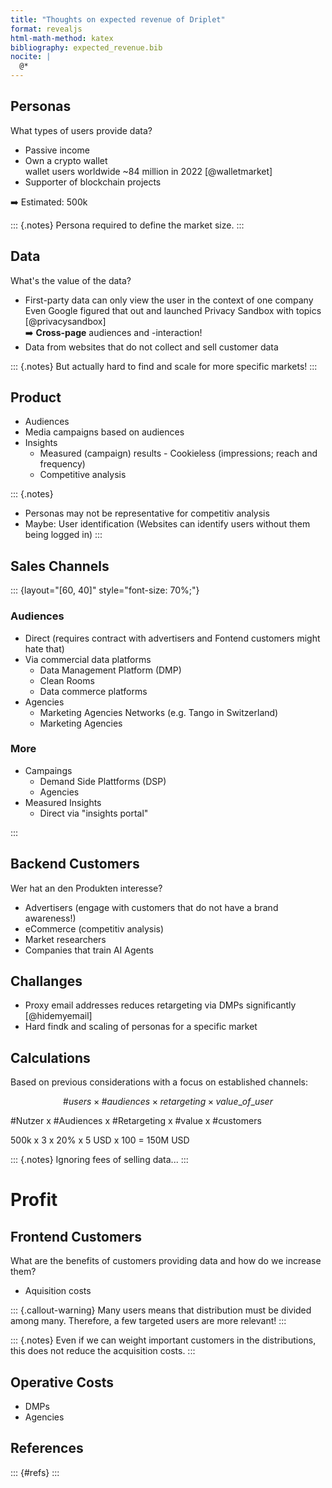 ```yaml
---
title: "Thoughts on expected revenue of Driplet"
format: revealjs
html-math-method: katex
bibliography: expected_revenue.bib
nocite: |
  @*
---
```


## Personas

What types of users provide data?

- Passive income
- Own a crypto wallet \
  wallet users worldwide ~84 million in 2022 [@walletmarket]
- Supporter of blockchain projects

➡️ Estimated: 500k

::: {.notes}
Persona required to define the market size.
:::


## Data

What's the value of the data?

- First-party data can only view the user in the context of one company \
  Even Google figured that out and launched Privacy Sandbox with topics [@privacysandbox] \
  ➡️ **Cross-page** audiences and -interaction!
- Data from websites that do not collect and sell customer data

::: {.notes}
But actually hard to find and scale for more specific markets!
:::


## Product

- Audiences
- Media campaigns based on audiences
- Insights
  - Measured (campaign) results - Cookieless (impressions; reach and frequency)
  - Competitive analysis

::: {.notes}
- Personas may not be representative for competitiv analysis
- Maybe: User identification (Websites can identify users without them being logged in)
:::



## Sales Channels

::: {layout="[60, 40]" style="font-size: 70%;"}

### Audiences
- Direct (requires contract with advertisers and Fontend customers might hate that)
- Via commercial data platforms
  - Data Management Platform (DMP)
  - Clean Rooms
  - Data commerce platforms
- Agencies
  - Marketing Agencies Networks (e.g. Tango in Switzerland)
  - Marketing Agencies

### More
- Campaings
  - Demand Side Plattforms (DSP)
  - Agencies
- Measured Insights
  - Direct via "insights portal"

:::


## Backend Customers

Wer hat an den Produkten interesse?

- Advertisers (engage with customers that do not have a brand awareness!)
- eCommerce (competitiv analysis)
- Market researchers
- Companies that train AI Agents


## Challanges

- Proxy email addresses reduces retargeting via DMPs significantly [@hidemyemail]
- Hard findk and scaling of personas for a specific market


## Calculations

Based on previous considerations with a focus on established channels:

$$ \#users \times \#audiences \times retargeting \times value\_of\_user $$

#Nutzer x #Audiences x #Retargeting x #value x #customers

500k x 3 x 20% x 5 USD x 100 = 150M USD


::: {.notes}
Ignoring fees of selling data...
:::

# Profit

## Frontend Customers

What are the benefits of customers providing data and how do we increase them?

- Aquisition costs

::: {.callout-warning}
Many users means that distribution must be divided among many. Therefore, a few targeted users are more relevant!
:::

::: {.notes}
Even if we can weight important customers in the distributions, this does not reduce the acquisition costs.
:::


## Operative Costs

- DMPs
- Agencies



## References

::: {#refs}
:::